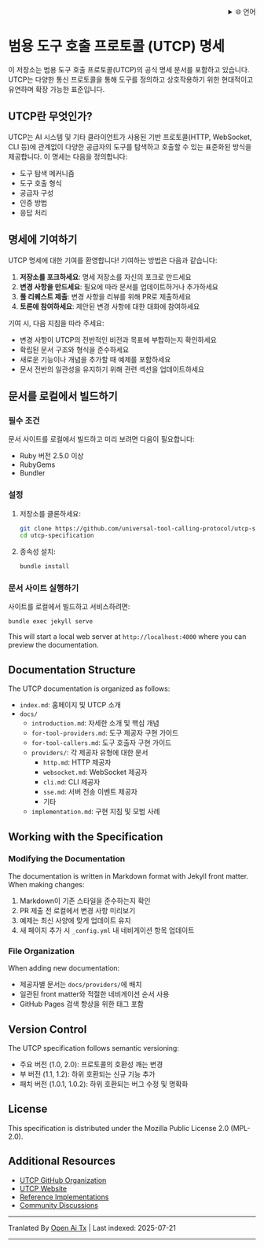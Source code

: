 <div align="right">
  <details>
    <summary >🌐 언어</summary>
    <div>
      <div align="center">
        <a href="https://openaitx.github.io/view.html?user=universal-tool-calling-protocol&project=utcp-specification&lang=en">English</a>
        | <a href="https://openaitx.github.io/view.html?user=universal-tool-calling-protocol&project=utcp-specification&lang=zh-CN">简体中文</a>
        | <a href="https://openaitx.github.io/view.html?user=universal-tool-calling-protocol&project=utcp-specification&lang=zh-TW">繁體中文</a>
        | <a href="https://openaitx.github.io/view.html?user=universal-tool-calling-protocol&project=utcp-specification&lang=ja">日本語</a>
        | <a href="https://openaitx.github.io/view.html?user=universal-tool-calling-protocol&project=utcp-specification&lang=ko">한국어</a>
        | <a href="https://openaitx.github.io/view.html?user=universal-tool-calling-protocol&project=utcp-specification&lang=hi">हिन्दी</a>
        | <a href="https://openaitx.github.io/view.html?user=universal-tool-calling-protocol&project=utcp-specification&lang=th">ไทย</a>
        | <a href="https://openaitx.github.io/view.html?user=universal-tool-calling-protocol&project=utcp-specification&lang=fr">Français</a>
        | <a href="https://openaitx.github.io/view.html?user=universal-tool-calling-protocol&project=utcp-specification&lang=de">Deutsch</a>
        | <a href="https://openaitx.github.io/view.html?user=universal-tool-calling-protocol&project=utcp-specification&lang=es">Español</a>
        | <a href="https://openaitx.github.io/view.html?user=universal-tool-calling-protocol&project=utcp-specification&lang=it">Italiano</a>
        | <a href="https://openaitx.github.io/view.html?user=universal-tool-calling-protocol&project=utcp-specification&lang=ru">Русский</a>
        | <a href="https://openaitx.github.io/view.html?user=universal-tool-calling-protocol&project=utcp-specification&lang=pt">Português</a>
        | <a href="https://openaitx.github.io/view.html?user=universal-tool-calling-protocol&project=utcp-specification&lang=nl">Nederlands</a>
        | <a href="https://openaitx.github.io/view.html?user=universal-tool-calling-protocol&project=utcp-specification&lang=pl">Polski</a>
        | <a href="https://openaitx.github.io/view.html?user=universal-tool-calling-protocol&project=utcp-specification&lang=ar">العربية</a>
        | <a href="https://openaitx.github.io/view.html?user=universal-tool-calling-protocol&project=utcp-specification&lang=fa">فارسی</a>
        | <a href="https://openaitx.github.io/view.html?user=universal-tool-calling-protocol&project=utcp-specification&lang=tr">Türkçe</a>
        | <a href="https://openaitx.github.io/view.html?user=universal-tool-calling-protocol&project=utcp-specification&lang=vi">Tiếng Việt</a>
        | <a href="https://openaitx.github.io/view.html?user=universal-tool-calling-protocol&project=utcp-specification&lang=id">Bahasa Indonesia</a>
      </div>
    </div>
  </details>
</div>

# 범용 도구 호출 프로토콜 (UTCP) 명세

이 저장소는 범용 도구 호출 프로토콜(UTCP)의 공식 명세 문서를 포함하고 있습니다. UTCP는 다양한 통신 프로토콜을 통해 도구를 정의하고 상호작용하기 위한 현대적이고 유연하며 확장 가능한 표준입니다.

## UTCP란 무엇인가?

UTCP는 AI 시스템 및 기타 클라이언트가 사용된 기반 프로토콜(HTTP, WebSocket, CLI 등)에 관계없이 다양한 공급자의 도구를 탐색하고 호출할 수 있는 표준화된 방식을 제공합니다. 이 명세는 다음을 정의합니다:

- 도구 탐색 메커니즘
- 도구 호출 형식
- 공급자 구성
- 인증 방법
- 응답 처리

## 명세에 기여하기

UTCP 명세에 대한 기여를 환영합니다! 기여하는 방법은 다음과 같습니다:

1. **저장소를 포크하세요**: 명세 저장소를 자신의 포크로 만드세요
2. **변경 사항을 만드세요**: 필요에 따라 문서를 업데이트하거나 추가하세요
3. **풀 리퀘스트 제출**: 변경 사항을 리뷰를 위해 PR로 제출하세요
4. **토론에 참여하세요**: 제안된 변경 사항에 대한 대화에 참여하세요

기여 시, 다음 지침을 따라 주세요:

- 변경 사항이 UTCP의 전반적인 비전과 목표에 부합하는지 확인하세요
- 확립된 문서 구조와 형식을 준수하세요
- 새로운 기능이나 개념을 추가할 때 예제를 포함하세요
- 문서 전반의 일관성을 유지하기 위해 관련 섹션을 업데이트하세요

## 문서를 로컬에서 빌드하기

### 필수 조건

문서 사이트를 로컬에서 빌드하고 미리 보려면 다음이 필요합니다:

- Ruby 버전 2.5.0 이상
- RubyGems
- Bundler

### 설정

1. 저장소를 클론하세요:</translate-content>

   ```bash
   git clone https://github.com/universal-tool-calling-protocol/utcp-specification.git
   cd utcp-specification
   ```
2. 종속성 설치:

   ```bash
   bundle install
   ```
### 문서 사이트 실행하기

사이트를 로컬에서 빌드하고 서비스하려면:


```bash
bundle exec jekyll serve
```
This will start a local web server at `http://localhost:4000` where you can preview the documentation.

## Documentation Structure

The UTCP documentation is organized as follows:

- `index.md`: 홈페이지 및 UTCP 소개
- `docs/`
  - `introduction.md`: 자세한 소개 및 핵심 개념
  - `for-tool-providers.md`: 도구 제공자 구현 가이드
  - `for-tool-callers.md`: 도구 호출자 구현 가이드
  - `providers/`: 각 제공자 유형에 대한 문서
    - `http.md`: HTTP 제공자
    - `websocket.md`: WebSocket 제공자
    - `cli.md`: CLI 제공자
    - `sse.md`: 서버 전송 이벤트 제공자
    - 기타
  - `implementation.md`: 구현 지침 및 모범 사례

## Working with the Specification

### Modifying the Documentation

The documentation is written in Markdown format with Jekyll front matter. When making changes:

1. Markdown이 기존 스타일을 준수하는지 확인
2. PR 제출 전 로컬에서 변경 사항 미리보기
3. 예제는 최신 사양에 맞게 업데이트 유지
4. 새 페이지 추가 시 `_config.yml` 내 네비게이션 항목 업데이트

### File Organization

When adding new documentation:

- 제공자별 문서는 `docs/providers/`에 배치
- 일관된 front matter와 적절한 네비게이션 순서 사용
- GitHub Pages 검색 향상을 위한 태그 포함

## Version Control

The UTCP specification follows semantic versioning:

- 주요 버전 (1.0, 2.0): 프로토콜의 호환성 깨는 변경
- 부 버전 (1.1, 1.2): 하위 호환되는 신규 기능 추가
- 패치 버전 (1.0.1, 1.0.2): 하위 호환되는 버그 수정 및 명확화

## License

This specification is distributed under the Mozilla Public License 2.0 (MPL-2.0).

## Additional Resources

- [UTCP GitHub Organization](https://github.com/universal-tool-calling-protocol)
- [UTCP Website](https://utcp.io)
- [Reference Implementations](https://github.com/universal-tool-calling-protocol/python-utcp)
- [Community Discussions](https://github.com/universal-tool-calling-protocol/utcp-specification/discussions)



---

Tranlated By [Open Ai Tx](https://github.com/OpenAiTx/OpenAiTx) | Last indexed: 2025-07-21

---